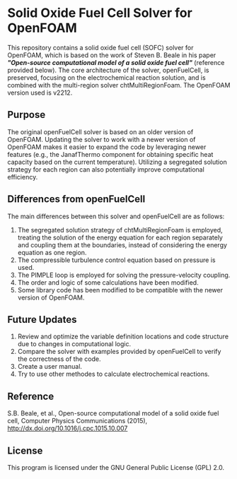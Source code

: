 # Solid Oxide Fuel Cell Solver for OpenFOAM

This repository contains a solid oxide fuel cell (SOFC) solver for OpenFOAM, which is based on the work of Steven B. Beale in his paper **_"Open-source computational model of a solid oxide fuel cell"_** (reference provided below). The core architecture of the solver, openFuelCell, is preserved, focusing on the electrochemical reaction solution, and is combined with the multi-region solver chtMultiRegionFoam. The OpenFOAM version used is v2212.

## Purpose

The original openFuelCell solver is based on an older version of OpenFOAM. Updating the solver to work with a newer version of OpenFOAM makes it easier to expand the code by leveraging newer features (e.g., the JanafThermo component for obtaining specific heat capacity based on the current temperature). Utilizing a segregated solution strategy for each region can also potentially improve computational efficiency.

## Differences from openFuelCell

The main differences between this solver and openFuelCell are as follows:

1. The segregated solution strategy of chtMultiRegionFoam is employed, treating the solution of the energy equation for each region separately and coupling them at the boundaries, instead of considering the energy equation as one region.
2. The compressible turbulence control equation based on pressure is used.
3. The PIMPLE loop is employed for solving the pressure-velocity coupling.
4. The order and logic of some calculations have been modified.
5. Some library code has been modified to be compatible with the newer version of OpenFOAM.

## Future Updates

1. Review and optimize the variable definition locations and code structure due to changes in computational logic.
2. Compare the solver with examples provided by openFuelCell to verify the correctness of the code.
3. Create a user manual.
4. Try to use other methodes to calculate electrochemical reactions.

## Reference

S.B. Beale, et al., Open-source computational model of a solid oxide fuel cell, Computer Physics Communications (2015), http://dx.doi.org/10.1016/j.cpc.1015.10.007

## License

This program is licensed under the GNU General Public License (GPL) 2.0.
